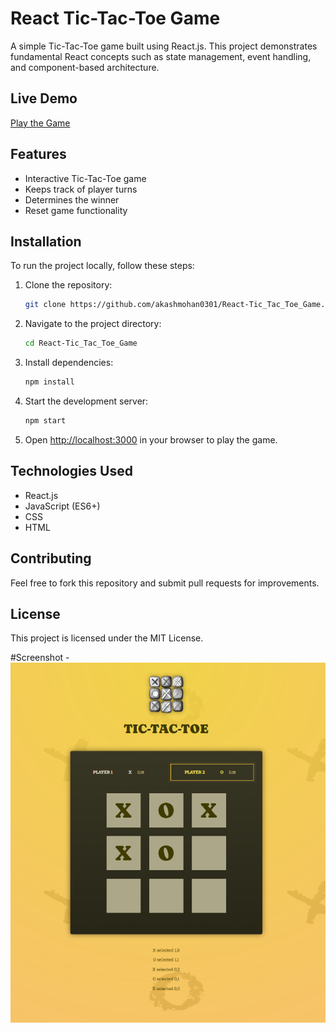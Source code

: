 # React Tic-Tac-Toe Game

A simple Tic-Tac-Toe game built using React.js. This project demonstrates fundamental React concepts such as state management, event handling, and component-based architecture.

## Live Demo
[Play the Game](https://akashmohan0301.github.io/React-Tic_Tac_Toe_Game/)

## Features
- Interactive Tic-Tac-Toe game
- Keeps track of player turns
- Determines the winner
- Reset game functionality

## Installation

To run the project locally, follow these steps:

1. Clone the repository:
   ```sh
   git clone https://github.com/akashmohan0301/React-Tic_Tac_Toe_Game.git
   ```
2. Navigate to the project directory:
   ```sh
   cd React-Tic_Tac_Toe_Game
   ```
3. Install dependencies:
   ```sh
   npm install
   ```
4. Start the development server:
   ```sh
   npm start
   ```
5. Open [http://localhost:3000](http://localhost:3000) in your browser to play the game.

## Technologies Used
- React.js
- JavaScript (ES6+)
- CSS
- HTML

## Contributing
Feel free to fork this repository and submit pull requests for improvements.

## License
This project is licensed under the MIT License.

#Screenshot
-![Project Preview](public/image.png)
